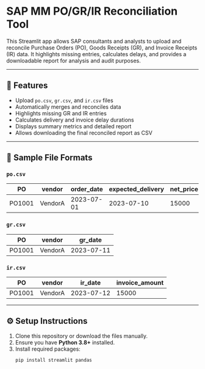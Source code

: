 # SAP MM PO/GR/IR Reconciliation Tool

This Streamlit app allows SAP consultants and analysts to upload and reconcile Purchase Orders (PO), Goods Receipts (GR), and Invoice Receipts (IR) data. It highlights missing entries, calculates delays, and provides a downloadable report for analysis and audit purposes.

---

## 🚀 Features

- Upload `po.csv`, `gr.csv`, and `ir.csv` files
- Automatically merges and reconciles data
- Highlights missing GR and IR entries
- Calculates delivery and invoice delay durations
- Displays summary metrics and detailed report
- Allows downloading the final reconciled report as CSV

---

## 📁 Sample File Formats

### `po.csv`
| PO     | vendor   | order_date | expected_delivery | net_price | currency |
|--------|----------|------------|-------------------|-----------|----------|
| PO1001 | VendorA  | 2023-07-01 | 2023-07-10        | 15000     | INR      |

### `gr.csv`
| PO     | vendor   | gr_date    |
|--------|----------|------------|
| PO1001 | VendorA  | 2023-07-11 |

### `ir.csv`
| PO     | vendor   | ir_date    | invoice_amount |
|--------|----------|------------|----------------|
| PO1001 | VendorA  | 2023-07-12 | 15000          |

---

## ⚙️ Setup Instructions

1. Clone this repository or download the files manually.
2. Ensure you have **Python 3.8+** installed.
3. Install required packages:
   ```bash
   pip install streamlit pandas
